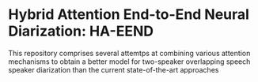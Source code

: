 # Hybrid Attention End-to-End Neural Diarization: HA-EEND

This repository comprises several attemtps at combining various attention mechanisms to obtain a better model for two-speaker overlapping speech speaker diarization than the current state-of-the-art approaches
